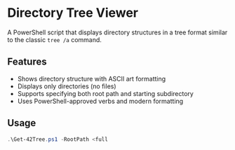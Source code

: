 # Directory Tree Viewer

A PowerShell script that displays directory structures in a tree format similar to the classic `tree /a` command.

## Features

- Shows directory structure with ASCII art formatting
- Displays only directories (no files)
- Supports specifying both root path and starting subdirectory
- Uses PowerShell-approved verbs and modern formatting

## Usage

```powershell
.\Get-42Tree.ps1 -RootPath <full

